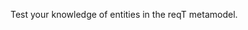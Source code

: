 Test your knowledge of entities in the reqT metamodel.

<style>
input {
      font-size: 100%;
      font-weight: bold;
      padding-top: 0.2em;
      padding-bottom: 0.2em;
      color:red;
}
</style>
<script type="text/javascript" src="quiz.js"></script>